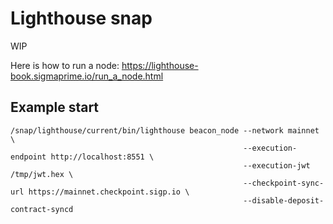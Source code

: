 # Lighthouse snap

WIP

Here is how to run a node: https://lighthouse-book.sigmaprime.io/run_a_node.html

## Example start


```
/snap/lighthouse/current/bin/lighthouse beacon_node --network mainnet \
                                                    --execution-endpoint http://localhost:8551 \
                                                    --execution-jwt /tmp/jwt.hex \
                                                    --checkpoint-sync-url https://mainnet.checkpoint.sigp.io \
                                                    --disable-deposit-contract-syncd
```
